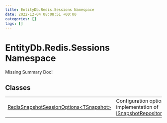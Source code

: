 ```yaml
---
title: EntityDb.Redis.Sessions Namespace
date: 2022-12-04 08:08:51 +00:00
categories: []
tags: []
---
```


# EntityDb.Redis.Sessions Namespace
Missing Summary Doc!
## Classes
<table><tr><td><a href='dotnet/entitydb-redis-sessions-redissnapshotsessionoptions`1'>RedisSnapshotSessionOptions&lt;TSnapshot&gt;</a></td><td>
Configuration options for the Redis implementation of <a href='dotnet/entitydb-abstractions-snapshots-isnapshotrepository`1'>ISnapshotRepository&lt;TSnapshot&gt;</a>.
</td></tr></table>
